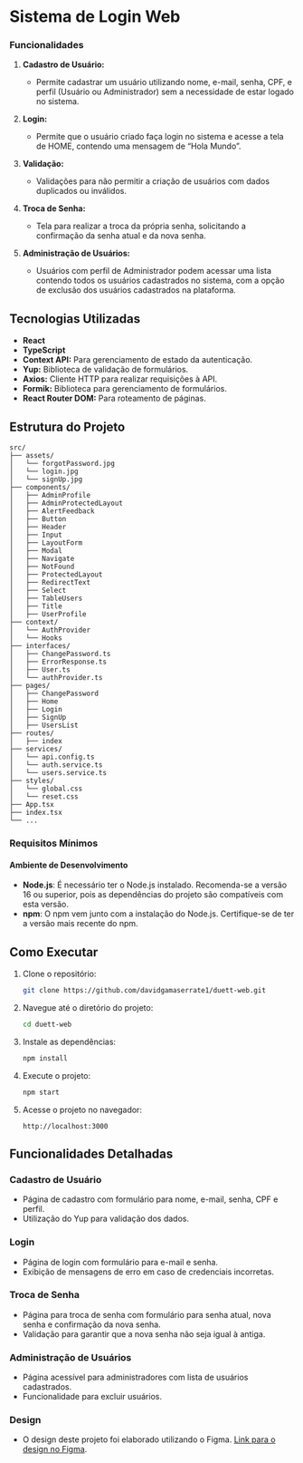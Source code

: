 

# Sistema de Login Web 

### Funcionalidades

1. **Cadastro de Usuário:**
   - Permite cadastrar um usuário utilizando nome, e-mail, senha, CPF, e perfil (Usuário ou Administrador) sem a necessidade de estar logado no sistema.
   
2. **Login:**
   - Permite que o usuário criado faça login no sistema e acesse a tela de HOME, contendo uma mensagem de “Hola Mundo”.
   
3. **Validação:**
   - Validações para não permitir a criação de usuários com dados duplicados ou inválidos.
   
4. **Troca de Senha:**
   - Tela para realizar a troca da própria senha, solicitando a confirmação da senha atual e da nova senha.
   
5. **Administração de Usuários:**
   - Usuários com perfil de Administrador podem acessar uma lista contendo todos os usuários cadastrados no sistema, com a opção de exclusão dos usuários cadastrados na plataforma.

## Tecnologias Utilizadas

- **React**
- **TypeScript**
- **Context API:** Para gerenciamento de estado da autenticação.
- **Yup:** Biblioteca de validação de formulários.
- **Axios:** Cliente HTTP para realizar requisições à API.
- **Formik:** Biblioteca para gerenciamento de formulários.
- **React Router DOM:** Para roteamento de páginas.

## Estrutura do Projeto

```
src/
├── assets/
│   └── forgotPassword.jpg
│   └── login.jpg
│   └── signUp.jpg
├── components/
│   ├── AdminProfile
│   ├── AdminProtectedLayout 
│   ├── AlertFeedback 
│   ├── Button 
│   ├── Header 
│   ├── Input 
│   ├── LayoutForm 
│   ├── Modal 
│   ├── Navigate 
│   ├── NotFound 
│   ├── ProtectedLayout 
│   ├── RedirectText 
│   ├── Select 
│   ├── TableUsers 
│   ├── Title 
│   ├── UserProfile
├── context/
│   └── AuthProvider
│   └── Hooks
├── interfaces/
│   ├── ChangePassword.ts
│   ├── ErrorResponse.ts
│   ├── User.ts
│   └── authProvider.ts
├── pages/
│   ├── ChangePassword 
│   ├── Home 
│   ├── Login 
│   ├── SignUp 
│   ├── UsersList
├── routes/
│   ├── index
├── services/
│   └── api.config.ts 
│   └── auth.service.ts 
│   └── users.service.ts
├── styles/
│   └── global.css
│   └── reset.css
├── App.tsx
├── index.tsx
└── ...
```
### Requisitos Mínimos

#### Ambiente de Desenvolvimento

- **Node.js**: É necessário ter o Node.js instalado. Recomenda-se a versão 16 ou superior, pois as dependências do projeto são compatíveis com esta versão.
- **npm**: O npm vem junto com a instalação do Node.js. Certifique-se de ter a versão mais recente do npm.

## Como Executar

1. Clone o repositório:

   ```bash
   git clone https://github.com/davidgamaserrate1/duett-web.git
   ```

2. Navegue até o diretório do projeto:

   ```bash
   cd duett-web
   ```

3. Instale as dependências:

   ```bash
   npm install
   ```

4. Execute o projeto:

   ```bash
   npm start
   ```

5. Acesse o projeto no navegador:

   ```
   http://localhost:3000
   ```

## Funcionalidades Detalhadas

### Cadastro de Usuário

- Página de cadastro com formulário para nome, e-mail, senha, CPF e perfil.
- Utilização do Yup para validação dos dados.

### Login

- Página de login com formulário para e-mail e senha.
- Exibição de mensagens de erro em caso de credenciais incorretas.

### Troca de Senha

- Página para troca de senha com formulário para senha atual, nova senha e confirmação da nova senha.
- Validação para garantir que a nova senha não seja igual à antiga.

### Administração de Usuários

- Página acessível para administradores com lista de usuários cadastrados.
- Funcionalidade para excluir usuários.



### Design

- O design deste projeto foi elaborado utilizando o Figma. [Link para o design no Figma](https://www.figma.com/design/vSWy46MVfb9VAcp0TEPT0U/Duett?node-id=16-228&t=eBjgSlWaRPJaae84-1).

